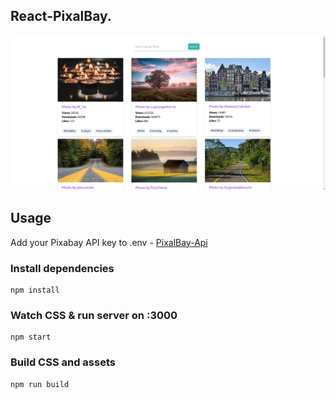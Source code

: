 ## React-PixalBay.

![img](https://github.com/amisha26/React-PixalBay/blob/master/public/img.png)

## Usage

Add your Pixabay API key to .env - [PixalBay-Api](https://pixabay.com/api/docs/)

### Install dependencies

```
npm install
```
### Watch CSS & run server on :3000
```
npm start
```

### Build CSS and assets
```
npm run build
```